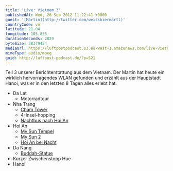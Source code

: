 ```yaml
---
title: 'Live: Vietnam 3'
publishedAt: Wed, 26 Sep 2012 11:22:41 +0000
guest: '[Martin](http://twitter.com/weissbiermartl)'
countryCode: vn
latitude: 21.04
longitude: 105.855
durationSeconds: 2829
byteSize: 28379454
mediaUrl: https://luftpostpodcast.s3.eu-west-1.amazonaws.com/live-vietnam-3.mp3
mimeType: audio/mpeg
guid: http://luftpost-podcast.de/?p=521
---
```


Teil 3 unserer Berichterstattung aus dem Vietnam. Der Martin hat heute ein wirklich hervorragendes WLAN gefunden und erzählt aus der Hauptstadt Hanoi, was er in den letzten 8 Tagen alles erlebt hat. 
* Da Lat  
   * Motorradtour
* Nha Trang  
   * [Cham Tower](http://instagram.com/p/Ptnl95goK6/)  
   * 4-Insel-hopping  
   * [Nachtbus nach Hoi An](http://instagram.com/p/PwZmLrAoIp/)
* Hoi An  
   * [My Sun Tempel](http://instagram.com/p/PyIGzMgoPS/)  
   * [My Sun 2](http://instagram.com/p/PyLjkZgoA7/)  
   * [Hoi An bei Nacht](http://instagram.com/p/Py-7uhAoBM/)
* Da Nang  
   * [Buddah-Statue](http://instagram.com/p/Pyi-MZAoIb/)
* Kurzer Zwischenstopp Hue
* Hanoi
